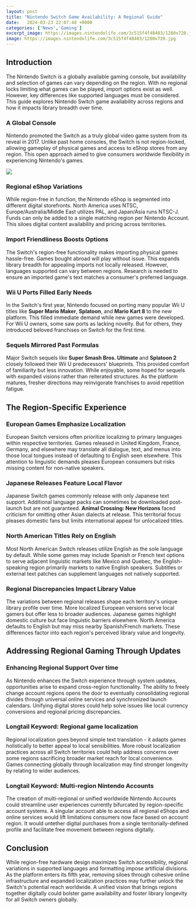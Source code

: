 ```yaml
---
layout: post
title: "Nintendo Switch Game Availability: A Regional Guide"
date:   2024-03-23 22:07:48 +0000
categories: ['News','Gaming']
excerpt_image: https://images.nintendolife.com/3c515f4f48403/1280x720.jpg
image: https://images.nintendolife.com/3c515f4f48403/1280x720.jpg
---
```


## Introduction
The Nintendo Switch is a globally available gaming console, but availability and selection of games can vary depending on the region. With no regional locks limiting what games can be played, import options exist as well. However, key differences like supported languages must be considered. This guide explores Nintendo Switch game availability across regions and how it impacts library breadth over time.
### A Global Console
Nintendo promoted the Switch as a truly global video game system from its reveal in 2017. Unlike past home consoles, the Switch is not region-locked, allowing gameplay of physical games and access to eShop stores from any region. This open approach aimed to give consumers worldwide flexibility in experiencing Nintendo's games.

![](https://images.nintendolife.com/3c515f4f48403/1280x720.jpg)
### Regional eShop Variations 
While region-free in function, the Nintendo eShop is segmented into different digital storefronts. North America uses NTSC, Europe/Australia/Middle East utilizes PAL, and Japan/Asia runs NTSC-J. Funds can only be added to a single matching region per Nintendo Account. This siloes digital content availability and pricing across territories. 
### Import Friendliness Boosts Options
The Switch's region-free functionality makes importing physical games hassle-free. Games bought abroad will play without issue. This expands library breadth for appealing imports not locally released. However, languages supported can vary between regions. Research is needed to ensure an imported game's text matches a consumer's preferred language.
### Wii U Ports Filled Early Needs 
In the Switch's first year, Nintendo focused on porting many popular Wii U titles like **Super Mario Maker**, **Splatoon**, and **Mario Kart 8** to the new platform. This filled immediate demand while new games were developed. For Wii U owners, some saw ports as lacking novelty. But for others, they introduced beloved franchises on Switch for the first time. 
### Sequels Mirrored Past Formulas
Major Switch sequels like **Super Smash Bros. Ultimate** and **Splatoon 2** closely followed their Wii U predecessors' blueprints. This provided comfort of familiarity but less innovation. While enjoyable, some hoped for sequels with expanded visions rather than reiterated structures. As the platform matures, fresher directions may reinvigorate franchises to avoid repetition fatigue.
## The Region-Specific Experience
### European Games Emphasize Localization 
European Switch versions often prioritize localizing to primary languages within respective territories. Games released in United Kingdom, France, Germany, and elsewhere may translate all dialogue, text, and menus into those local tongues instead of defaulting to English seen elsewhere. This attention to linguistic demands pleases European consumers but risks missing content for non-native speakers. 
### Japanese Releases Feature Local Flavor
Japanese Switch games commonly release with only Japanese text support. Additional language packs can sometimes be downloaded post-launch but are not guaranteed. **Animal Crossing: New Horizons** faced criticism for omitting other Asian dialects at release. This territorial focus pleases domestic fans but limits international appeal for unlocalized titles. 
### North American Titles Rely on English 
Most North American Switch releases utilize English as the sole language by default. While some games may include Spanish or French text options to serve adjacent linguistic markets like Mexico and Quebec, the English-speaking region primarily markets to native English speakers. Subtitles or external text patches can supplement languages not natively supported.
### Regional Discrepancies Impact Library Value
The variations between regional releases shape each territory's unique library profile over time. More localized European versions serve local gamers but offer less to broader audiences. Japanese games highlight domestic culture but face linguistic barriers elsewhere. North America defaults to English but may miss nearby Spanish/French markets. These differences factor into each region's perceived library value and longevity. 
## Addressing Regional Gaming Through Updates
### Enhancing Regional Support Over time
As Nintendo enhances the Switch experience through system updates, opportunities arise to expand cross-region functionality. The ability to freely change account regions opens the door to eventually consolidating regional divides through universal online services and synchronized launch calendars. Unifying digital stores could help solve issues like local currency conversions and regional pricing discrepancies. 
### Longtail Keyword: **Regional game localization** 
Regional localization goes beyond simple text translation - it adapts games holistically to better appeal to local sensibilities. More robust localization practices across all Switch territories could help address concerns over some regions sacrificing broader market reach for local convenience. Games connecting globally through localization may find stronger longevity by relating to wider audiences. 
### Longtail Keyword: **Multi-region Nintendo Accounts**
The creation of multi-regional or unified worldwide Nintendo Accounts could streamline user experiences currently bifurcated by region-specific account systems. A singular account able to access all regional eShops and online services would lift limitations consumers now face based on account region. It would untether digital purchases from a single territorially-defined profile and facilitate free movement between regions digitally.
## Conclusion 
While region-free hardware design maximizes Switch accessibility, regional variations in supported languages and formatting impose artificial divisions. As the platform enters its fifth year, removing siloes through cohesive online infrastructure and expanded localization practices may further unlock the Switch's potential reach worldwide. A unified vision that brings regions together digitally could bolster game availability and foster library longevity for all Switch owners globally.